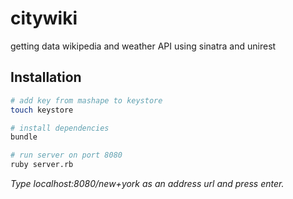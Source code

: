 # citywiki
getting data wikipedia and weather API using sinatra and unirest

## Installation

```bash
# add key from mashape to keystore
touch keystore

# install dependencies
bundle

# run server on port 8080
ruby server.rb
```

*Type localhost:8080/new+york as an address url and press enter.*
